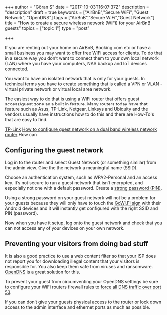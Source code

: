 +++
author = "Göran S"
date = "2017-10-03T16:07:37Z"
description = "description"
draft = true
keywords = ["AirBnB","Secure WiFi", "Guest Network", "OpenDNS"]
tags = ["AirBnB","Secure WiFi","Guest Network"]
title = "How to create a secure wireless network (WiFi) for your AirBnB guests"
topics = ["topic 1"]
type = "post"

+++
If you are renting out your home on AirBnB, Booking.com etc or have a small business you may want to offer free WiFi access for clients. To do that in a secure way you don’t want to connect them to your own local network (LAN) where you have your computers, NAS backup and IoT devices connected.

You want to have an isolated network that is only for your guests. In technical terms you have to create something that is called a VPN or VLAN - virtual private network or virtual local area network. 

The easiest way to do that is using a WiFi router that offers guest access/guest zone as a built in feature. Many routers today have that feature such as Asus, TP-Link, Netgear, Linksys and Ubiquity and the vendors usually have instructions how to do this and there are How-To's that are easy to find.

[TP-Link][1]
[How to configure guest network on a dual band wireless network router][2]
How can 

## Configuring the guest network
Log in to the router and select Guest Network (or something similar) from the admin view. Give the the network a meaningful name (SSID).  

Choose an authentication system, such as WPA2-Personal and an access key. It’s not secure to run a guest network that isn’t encrypted, and especially not one with a default password. Create a [strong password (PIN)][3].  

Using a strong password on your guest network will not be a problem for your guests because they will only have to touch the [GoWi.Fi sign][4] with their Android devices and it will instantly get configured with the right SSID and PIN (password).    

Now when you have it setup, log onto the guest network and check that you can not access any of your devices on your own network. 

## Preventing your visitors from doing bad stuff
It is also a good practice to use a web content filter so that your ISP does not report you for downloading illegal content that your visitors is responsible for. You also keep them safe from viruses and ransomware. [OpenDNS][5] is a great solution for this. 

To prevent your guest from circumventing your OpenDNS settings be sure to configure your WiFi routers firewall rules to [force all DNS traffic over port 53][6]. 

If you can don’t give your guests physical access to the router or lock down access to the admin interface and ethernet ports as much as possible.


  [1]: http://www.tp-link.com/us/faq-1082.html
  [2]: http://www.tp-link.se/article/?faqid=649
  [3]: https://passwordsgenerator.net/
  [4]: https://www.gowi.fi/
  [5]: https://www.opendns.com/home-internet-security/
  [6]: https://support.opendns.com/hc/en-us/articles/227988027
